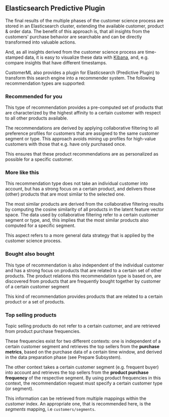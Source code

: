 
## Elasticsearch Predictive Plugin

The final results of the multiple phases of the customer science process are stored in an Elasticsearch 
cluster, extending the available customer, product & order data. The benefit of this approach is, that all
insights from the customers' purchase behavior are searchable and can be directly transformed into valuable 
actions.

And, as all insights derived from the customer science process are time-stamped data, it is easy to visualize 
these data with [Kibana](http://www.elasticsearch.org/overview/kibana/), and, e.g. compare insights that have 
different timestamps.

CustomerML also provides a plugin for Elasticsearch (Predictive Plugin) to transform this search engine into
a recommender system. The following recommendation types are supported:


### Recommended for you

This type of recommendation provides a pre-computed set of products that are characterized by the highest 
affinity to a certain customer with respect to all other products available.

The recommendations are derived by applying collaborative filtering to all preference profiles for customers 
that are assigned to the same customer segment or type. This approach avoids mining up profiles for high-value 
customers with those that e.g. have only purchased once.

This ensures that these product recommendations are as personalized as possible for a specific customer.


### More like this

This recommendation type does not take an individual customer into account, but has a strong focus on a certain 
product, and delivers those (other) products that are most similar to the selected one.

The most similar products are derived from the collaborative filtering results by computing the cosine similarity
of all products in the latent feature vector space. The data used by collaborative filtering refer to a certain 
customer segment or type, and, this implies that the most similar products also computed for a specific segment.

This aspect refers to a more general data strategy that is applied by the customer science process. 


### Bought also bought

This type of recommendation is also independent of the individual customer and has a strong focus on products 
that are related to a certain set of other products. The product relations this recommendation type is based on,
are discovered from products that are frequently bought together by customer of a certain customer segment 


This kind of recommendation provides products that are related to a certain product or a set of 
products. 


### Top selling products

Topic selling products do not refer to a certain customer, and are retrieved from product purchase frequencies.

These frequencies exist for two different contexts: one is independent of a certain customer segment 
and retrieves the top sellers from the **purchase metrics**, based on the purchase data of a certain time 
window, and derived in the data preparation phase (see Prepare Subsystem).

The other context takes a certain customer segment (e.g. frequent buyer) into account and retrieves the 
top sellers from the **product purchase frequency** of the respective segment. By using product frequencies
in this context, the recommendation request must specify a certain customer type (or segment).

This information can be retrieved from multiple mappings within the *customer* index. An appropriate one, that 
is recommended here, is the *segments* mapping, i.e ```customers/segments```. 


